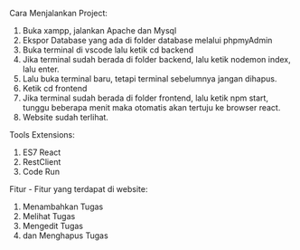 Cara Menjalankan Project:
1. Buka xampp, jalankan Apache dan Mysql
2. Ekspor Database yang ada di folder database melalui phpmyAdmin
3. Buka terminal di vscode lalu ketik cd backend
4. Jika terminal sudah berada di folder backend, lalu ketik nodemon index, lalu enter.
5. Lalu buka terminal baru, tetapi terminal sebelumnya jangan dihapus.
6. Ketik cd frontend
7. Jika terminal sudah berada di folder frontend, lalu ketik npm start, tunggu beberapa menit maka otomatis akan tertuju ke browser react.
8. Website sudah terlihat.

Tools Extensions:
1. ES7 React
2. RestClient
3. Code Run

Fitur - Fitur yang terdapat di website:
1. Menambahkan Tugas
2. Melihat Tugas
3. Mengedit Tugas
4. dan Menghapus Tugas
